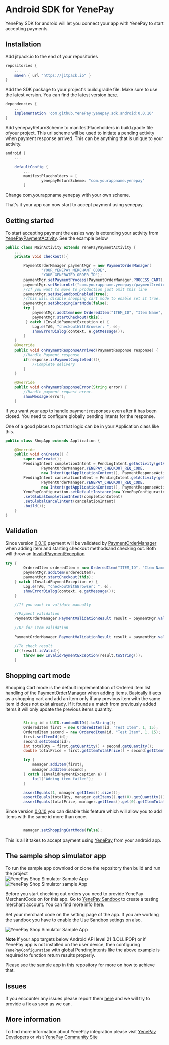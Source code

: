 # Android SDK for YenePay
YenePay SDK for android will let you connect your app with YenePay to start accepting payments. 

## Installation
Add jitpack.io to the end of your repositories
```gradle
repositories {
    ...
    maven { url "https://jitpack.io" }
}
```
Add the SDK package to your project's build.gradle file. Make sure to use the latest version. You can find the latest version [here](https://github.com/YenePay/yenepay.sdk.android/releases).
```gradle
dependencies {
    ...
    implementation 'com.github.YenePay:yenepay.sdk.android:0.0.10'
}
```
Add yenepayReturnScheme to manifestPlaceholders in build.gradle file ofyour project. This uri scheme will be used to initiate a pending activity when payment response arrived. This  can be anything that is unique to your activity.

```gradle
android {
    ...

    defaultConfig {
        ...
        manifestPlaceholders = [
                yenepayReturnScheme: "com.yourappname.yenepay"
        ]

```
Change com.yourappname.yenepay with your own scheme. 


That's it your app can now start to accept payment using yenepay.

## Getting started

To start accepting payment the easies way is extending your activity from [YenePayPaymentActivity](https://github.com/YenePay/yenepay.sdk.android/blob/master/yeneSDK/src/main/java/com/yenepaySDK/YenePayPaymentActivity.java). See the example below

```Java
public class MainActivity extends YenePayPaymentActivity {
    ...
    private void checkout(){

        PaymentOrderManager paymentMgr = new PaymentOrderManager(
                "YOUR_YENEPAY_MERCHANT_CODE",
                "YOUR_GENERATED_ORDER_ID");
        paymentMgr.setPaymentProcess(PaymentOrderManager.PROCESS_CART);
        paymentMgr.setReturnUrl("com.yourappname.yenepay:/payment2redirect");
        //If you want to move to production just omit this line
        paymentMgr.setUseSandboxEnabled(true);     
        //This will disable shopping cart mode to enable set it true.
        paymentMgr.setShoppingCartMode(false);
        try {
            paymentMgr.addItem(new OrderedItem("ITEM_ID", "Item Name", 2, 12.70));
            paymentMgr.startCheckout(this);
         } catch (InvalidPaymentException e) {
            Log.e(TAG, "checkoutWithBrowser: ", e);
            showErrorDialog(context, e.getMessage());
        }
    }
    @Override
    public void onPaymentResponseArrived(PaymentResponse response) {
        //Handle Payment response
        if(response.isPaymentCompleted()){
            //Complete delivery
        }
    }

    @Override
    public void onPaymentResponseError(String error) {
        //Handle payment request error.
        showMessage(error);
    }

```

If you want your app to handle payment responses even after it has been closed. You need to configure globally pending intents for the response.

One of a good places to put that logic can be in your Application class like this.

```Java
public class ShopApp extends Application {

    @Override
    public void onCreate() {
        super.onCreate();
        PendingIntent completionIntent = PendingIntent.getActivity(getApplicationContext(),
                PaymentOrderManager.YENEPAY_CHECKOUT_REQ_CODE,
                new Intent(getApplicationContext(), PaymentResponseActivity.class), 0);
        PendingIntent cancelationIntent = PendingIntent.getActivity(getApplicationContext(),
                PaymentOrderManager.YENEPAY_CHECKOUT_REQ_CODE,
                new Intent(getApplicationContext(), PaymentResponseActivity.class), 0);
        YenePayConfiguration.setDefaultInstance(new YenePayConfiguration.Builder(getApplicationContext())
        .setGlobalCompletionIntent(completionIntent)
        .setGlobalCancelIntent(cancelationIntent)
        .build());
    }
}

```

## Validation
Since version [0.0.10](https://github.com/YenePay/yenepay.sdk.android/releases/tag/0.0.10) payment will be validated by [PaymentOrderManager](https://github.com/YenePay/yenepay.sdk.android/blob/master/yeneSDK/src/main/java/com/yenepaySDK/PaymentOrderManager.java) when adding item and starting checkout methodsand checking out. Both will throw an [InvalidPaymentException](https://github.com/YenePay/yenepay.sdk.android/blob/master/yeneSDK/src/main/java/com/yenepaySDK/errors/InvalidPaymentException.java)

```Java
try {
        OrderedItem orderedItem = new OrderedItem("ITEM_ID", "Item Name", 2, 12.70);
        paymentMgr.addItem(orderedItem);
        paymentMgr.startCheckout(this);
    } catch (InvalidPaymentException e) {
        Log.e(TAG, "checkoutWithBrowser: ", e);
        showErrorDialog(context, e.getMessage());
    }

    //If you want to validate manually

    //Payment validation
    PaymentOrderManager.PaymentValidationResult result = paymentMgr.validate();

    //Or for item validation 

    PaymentOrderManager.PaymentValidationResult result = paymentMgr.validateOrderedItem(orderedItem);

    //To check result
    if(!result.isValid){
        throw new InvalidPaymentException(result.toString());
    }
````
## Shopping cart mode

Shopping Cart mode is the default implementation of Ordered item list handling of the [PaymentOrderManager](https://github.com/YenePay/yenepay.sdk.android/blob/master/yeneSDK/src/main/java/com/yenepaySDK/PaymentOrderManager.java) when adding items. Basically it acts as a shopping cart and add an item only if any previous item with the same item id does not exist already. If it founds a match from previously added items it will only update the previous items quantity.

```Java

        String id = UUID.randomUUID().toString();
        OrderedItem first = new OrderedItem(id, "Test Item", 1, 15);
        OrderedItem second = new OrderedItem(id, "Test Item", 1, 15);
        first.setItemId(id);
        second.setItemId(id);
        int totalQty = first.getQuantity() + second.getQuantity();
        double totalPrice = first.getItemTotalPrice() + second.getItemTotalPrice();

        try {
            manager.addItem(first);
            manager.addItem(second);
        } catch (InvalidPaymentException e) {
            fail("Adding item failed");
        }

        assertEquals(1, manager.getItems().size());
        assertEquals(totalQty, manager.getItems().get(0).getQuantity());
        assertEquals(totalPrice, manager.getItems().get(0).getItemTotalPrice(), 0);

```

Since version [0.0.10](https://github.com/YenePay/yenepay.sdk.android/releases/tag/0.0.10) you can disable this feature which will allow you to add items with the same id more than once.
```Java

        manager.setShoppingCartMode(false);

```

This is all it takes to accept payment using [YenePay](https://www.yenepay.com) from your android app. 

## The sample shop simulator app
To run the sample app download or clone the repository then build and run the project <br/>
![YenePay Shop Simulator Sample App](https://github.com/YenePay/yenepay.sdk.android/blob/master/screenshots/device-2019-07-04-031141.png) ![YenePay Shop Simulator sample App](https://github.com/YenePay/yenepay.sdk.android/blob/master/screenshots/device-2019-07-04-031105.png)

Before you start checking out orders you need to provide YenePay MerchantCode on for this app. Go to [YenePay Sandbox](https://sandbox.yenepay.com) to create a testing merchant account. You can find more info [here](https://commuity.yenepay.com).

Set your merchant code on the setting page of the app. If you are working the sandbox you have to enable the Use Sandbox setings on also.

![YenePay Shop Simulator Sample App](https://github.com/YenePay/yenepay.sdk.android/blob/master/screenshots/device-2019-07-04-031258.png)


**Note**
If your app targets below Android API level 21 (LOLLIPOP) or if YenePay app is not installed on the user device, then configuring `YenePayConfiguration` with global PendingIntents like the above example is required to function return results properly.

Please see the sample app in this repository for more on how to achieve that.

## Issues
If you encounter any issues please report them [here](https://github.com/YenePay/yenepay.sdk.android/issues) and we will try to provide a fix as soon as we can.

## More information

To find more information about YenePay integration please visit [YenePay Developers](https://yenepay.com/developers) or visit [YenePay Community Site](https://community.yenepay.com)
